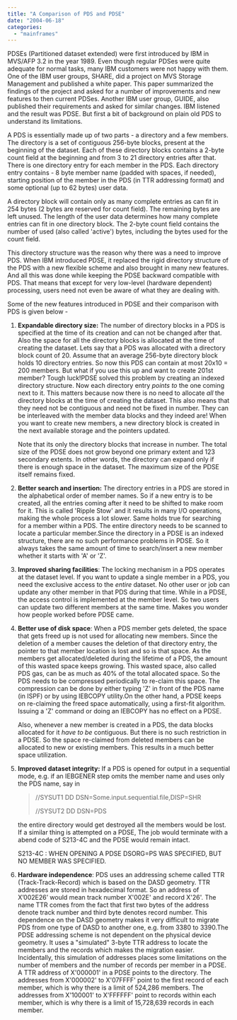 ```yaml
---
title: "A Comparison of PDS and PDSE"
date: "2004-06-18"
categories: 
  - "mainframes"
---
```


PDSEs (Partitioned dataset extended) were first introduced by IBM in MVS/AFP 3.2 in the year 1989. Even though regular PDSes were quite adequate for normal tasks, many IBM customers were not happy with them. One of the IBM user groups, SHARE, did a project on MVS Storage Management and published a white paper. This paper summarized the findings of the project and asked for a number of improvements and new features to then current PDSes. Another IBM user group, GUIDE, also published their requirements and asked for similar changes. IBM listened and the result was PDSE. But first a bit of background on plain old PDS to understand its limitations.

A PDS is essentially made up of two parts - a directory and a few members. The directory is a set of contiguous 256-byte blocks, present at the beginning of the dataset. Each of these directory blocks contains a 2-byte count field at the beginning and from 3 to 21 directory entries after that. There is one directory entry for each member in the PDS. Each directory entry contains - 8 byte member name (padded with spaces, if needed), starting position of the member in the PDS (in TTR addressing format) and some optional (up to 62 bytes) user data.

A directory block will contain only as many complete entries as can fit in 254 bytes (2 bytes are reserved for count field). The remaining bytes are left unused. The length of the user data determines how many complete entries can fit in one directory block. The 2-byte count field contains the number of used (also called 'active') bytes, including the bytes used for the count field.

This directory structure was the reason why there was a need to improve PDS. When IBM introduced PDSE, it replaced the rigid directory structure of the PDS with a new flexible scheme and also brought in many new features. And all this was done while keeping the PDSE backward compatible with PDS. That means that except for very low-level (hardware dependent) processing, users need not even be aware of what they are dealing with.

Some of the new features introduced in PDSE and their comparison with PDS is given below -

1. **Expandable directory size:** The number of directory blocks in a PDS is specified at the time of its creation and can not be changed after that. Also the space for all the directory blocks is allocated at the time of creating the dataset. Lets say that a PDS was allocated with a directory block count of 20. Assume that an average 256-byte directory block holds 10 directory entries. So now this PDS can contain at most 20x10 = 200 members. But what if you use this up and want to create 201st member? Tough luck!PDSE solved this problem by creating an indexed directory structure. Now each directory entry _points to_ the one coming next to it. This matters because now there is no need to allocate _all_ the directory blocks at the time of creating the dataset. This also means that they need not be contiguous and need not be fixed in number. They can be interleaved with the member data blocks and they indeed are! When you want to create new members, a new directory block is created in the next available storage and the pointers updated.
    
    Note that its only the directory blocks that increase in number. The total size of the PDSE does not grow beyond one primary extent and 123 secondary extents. In other words, the directory can expand only if there is enough space in the dataset. The maximum size of the PDSE itself remains fixed.
2. **Better search and insertion:** The directory entries in a PDS are stored in the alphabetical order of member names. So if a new entry is to be created, all the entries coming after it need to be shifted to make room for it. This is called 'Ripple Stow' and it results in many I/O operations, making the whole process a lot slower. Same holds true for searching for a member within a PDS. The entire directory needs to be scanned to locate a particular member.Since the directory in a PDSE is an indexed structure, there are no such performance problems in PDSE. So it always takes the same amount of time to search/insert a new member whether it starts with 'A' or 'Z'.
3. **Improved sharing facilities**: The locking mechanism in a PDS operates at the dataset level. If you want to update a single member in a PDS, you need the exclusive access to the _entire_ dataset. No other user or job can update any other member in that PDS during that time. While in a PDSE, the access control is implemented at the member level. So two users can update two different members at the same time. Makes you wonder how people worked before PDSE came.
4. **Better use of disk space**: When a PDS member gets deleted, the space that gets freed up is not used for allocating new members. Since the deletion of a member causes the deletion of that directory entry, the pointer to that member location is lost and so is that space. As the members get allocated/deleted during the lifetime of a PDS, the amount of this wasted space keeps growing. This wasted space, also called PDS gas, can be as much as 40% of the total allocated space. So the PDS needs to be compressed periodically to re-claim this space. The compression can be done by either typing 'Z' in front of the PDS name (in ISPF) or by using IEBCOPY utility.On the other hand, a PDSE keeps on re-claiming the freed space automatically, using a first-fit algorithm. Issuing a 'Z' command or doing an IEBCOPY has no effect on a PDSE.
    
    Also, whenever a new member is created in a PDS, the data blocks allocated for it _have to be_ contiguous. But there is no such restriction in a PDSE. So the space re-claimed from deleted members can be allocated to new or existing members. This results in a much better space utilization.
5. **Improved dataset integrity:** If a PDS is opened for output in a sequential mode, e.g. if an IEBGENER step omits the member name and uses only the PDS name, say in
    
    > //SYSUT1 DD DSN=Some.input.sequential.file,DISP=SHR
    > 
    > //SYSUT2 DD DSN=PDS
    
    the entire directory would get destroyed all the members would be lost. If a similar thing is attempted on a PDSE, The job would terminate with a abend code of S213-4C and the PDSE would remain intact.
    
    S213-4C : WHEN OPENING A PDSE DSORG=PS WAS SPECIFIED, BUT NO MEMBER WAS SPECIFIED.
6. **Hardware independence**: PDS uses an addressing scheme called TTR (Track-Track-Record) which is based on the DASD geometry. TTR addresses are stored in hexadecimal format. So an address of X’002E26’ would mean track number X'002E' and record X'26'. The name TTR comes from the fact that first two bytes of the address denote track number and third byte denotes record number. This dependence on the DASD geometry makes it very difficult to migrate PDS from one type of DASD to another one, e.g. from 3380 to 3390.The PDSE addressing scheme is not dependent on the physical device geometry. It uses a "simulated" 3-byte TTR address to locate the members and the records which makes the migration easier. Incidentally, this simulation of addresses places some limitations on the number of members and the number of records per member in a PDSE. A TTR address of X'000001' in a PDSE points to the directory. The addresses from X'000002' to X'07FFFF' point to the first record of each member, which is why there is a limit of 524,286 members. The addresses from X'100001' to X'FFFFFF' point to records within each member, which is why there is a limit of 15,728,639 records in each member.
